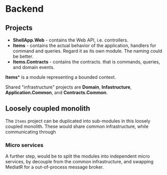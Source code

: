 # Backend

## Projects

* **ShellApp.Web** - contains the Web API, i.e. controllers.
* **Items** - contains the actual behavior of the application, handlers for command and queries. Regard it as its own module. The naming could be better.
* **Items.Contracts** - contains the contracts. that is commands, queries, and domain events.

**Items*** is a module representing a bounded context.

Shared "infrastructure" projects are **Domain**, **Infastructure**, **Application.Common**, and **Contracts.Common**.

## Loosely coupled monolith

The ```Items``` project can be duplicated into sub-modules in this loosely coupled monolith. These would share common infrastructure, while communicating through 

### Micro services

A further step, would be to split the modules into independent micro services, by decouple from the common infrastructure, and swapping MediatR for a out-of-process message broker.